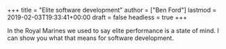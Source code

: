 +++
title = "Elite software development"
author = ["Ben Ford"]
lastmod = 2019-02-03T19:33:41+00:00
draft = false
headless = true
+++

In the Royal Marines we used
to say elite performance is a state of mind. I can show you what that means for
software development.
